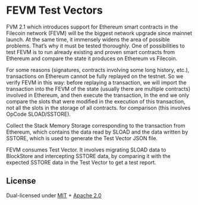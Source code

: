# FEVM Test Vectors

FVM 2.1 which introduces support for Ethereum smart contracts in the Filecoin network (FEVM) will be the biggest network upgrade since mainnet launch. At the same time, it immensely widens the area of possible problems. That’s why it must be tested thoroughly. One of possibilities to test FEVM is to run already existing and proven smart contracts from Ethereum and compare the state it produces on Ethereum vs Filecoin.

For some reasons (signatures, contracts involving some long history, etc.), transactions on Ethereum cannot be fully replayed on the testnet. So we verify FEVM in this way: before replaying a transaction, we will import the transaction into the FEVM of the state (usually there are multiple contracts) involved in Ethereum, and then execute the transaction, In the end we only compare the slots that were modified in the execution of this transaction, not all the slots in the storage of all contracts.
for comparison (this involves OpCode SLOAD/SSTORE).

Collect the Stack Memory Storage corresponding to the transaction from Ethereum,
which contains the data read by SLOAD and the data written by SSTORE,
which is used to generate the Test Vector JSON file.

FEVM consumes Test Vector. It involves migrating SLOAD data to BlockStore and intercepting
SSTORE data, by comparing it with the expected SSTORE data in the Test Vector to get a test report.


## License

Dual-licensed under [MIT](https://github.com/froghub-io/fevm-test-vectors/blob/main/LICENSE-MIT) + [Apache 2.0](https://github.com/froghub-io/fevm-test-vectors/blob/main/LICENSE-APACHE)
